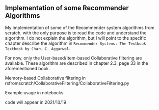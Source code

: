 ## Implementation of some Recommender Algorithms
My implementation of some of the Recommender system algorithms from scratch, with the only purpose is to read the code and understand the algorithm. I do not explain the algorithm, but I will point to the specific chapter describe the algorithm in `Recommender Systems: The Textbook Textbook by Charu C. Aggarwal`.

For now, only the User-based/Item-based Collaborative filtering are available. These algorithm are described in chapter 2.3, page 33 in the aforementioned book.

Memory-based Collaborative filtering in rsfromscratch/CollaborativeFiltering/CollaborativeFiltering.py

Example usage in notebooks

code will appear in 2021/10/19
